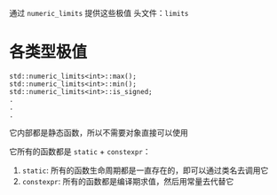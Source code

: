 通过 `numeric_limits` 提供这些极值
头文件：`limits`

# 各类型极值

```
std::numeric_limits<int>::max();
std::numeric_limits<int>::min();
std::numeric_limits<int>::is_signed;
.
.
.
```

它内部都是静态函数，所以不需要对象直接可以使用

它所有的函数都是 `static` + `constexpr`：
1. `static`: 所有的函数生命周期都是一直存在的，即可以通过类名去调用它
2. `constexpr`: 所有的函数都是编译期求值，然后用常量去代替它